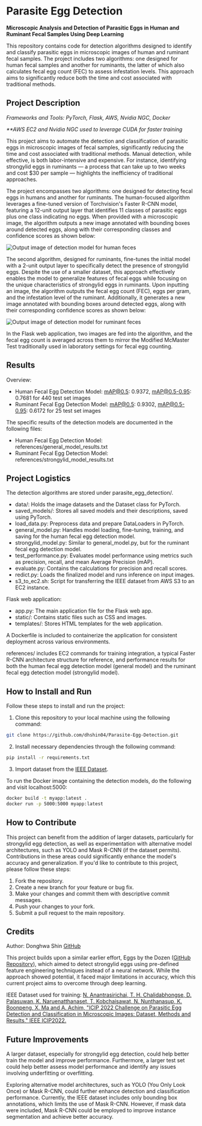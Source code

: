 # Parasite Egg Detection

**Microscopic Analysis and Detection of Parasitic Eggs in Human and Ruminant Fecal Samples Using Deep Learning**

This repository contains code for detection algorithms designed to identify and classify parasitic eggs in microscopic images of human and ruminant fecal samples. The project includes two algorithms: one designed for human fecal samples and another for ruminants, the latter of which also calculates fecal egg count (FEC) to assess infestation levels. This approach aims to significantly reduce both the time and cost associated with traditional methods.

## Project Description

_Frameworks and Tools: PyTorch, Flask, AWS, Nvidia NGC, Docker_

_\*\*AWS EC2 and Nvidia NGC used to leverage CUDA for faster training_

This project aims to automate the detection and classification of parasitic eggs in microscopic images of fecal samples, significantly reducing the time and cost associated with traditional methods. Manual detection, while effective, is both labor-intensive and expensive. For instance, identifying strongylid eggs in ruminants — a process that can take up to two weeks and cost $30 per sample — highlights the inefficiency of traditional approaches.

The project encompasses two algorithms: one designed for detecting fecal eggs in humans and another for ruminants. The human-focused algorithm leverages a fine-tuned version of Torchvision's Faster R-CNN model, featuring a 12-unit output layer that identifies 11 classes of parasitic eggs plus one class indicating no eggs. When provided with a microscopic image, the algorithm outputs a new image annotated with bounding boxes around detected eggs, along with their corresponding classes and confidence scores as shown below:

![Output image of detection model for human feces](predictions/1.jpg?raw=true)

The second algorithm, designed for ruminants, fine-tunes the initial model with a 2-unit output layer to specifically detect the presence of strongylid eggs. Despite the use of a smaller dataset, this approach effectively enables the model to generalize features of fecal eggs while focusing on the unique characteristics of strongylid eggs in ruminants. Upon inputting an image, the algorithm outputs the fecal egg count (FEC), eggs per gram, and the infestation level of the ruminant. Additionally, it generates a new image annotated with bounding boxes around detected eggs, along with their corresponding confidence scores as shown below:

![Output image of detection model for ruminant feces](static/images/image1_labeled.jpg)

In the Flask web application, two images are fed into the algorithm, and the fecal egg count is averaged across them to mirror the Modified McMaster Test traditionally used in laboratory settings for fecal egg counting.

## Results

Overview:

- Human Fecal Egg Detection Model: mAP@0.5: 0.9372, mAP@0.5-0.95: 0.7681 for 440 test set images
- Ruminant Fecal Egg Detection Model: mAP@0.5: 0.9302, mAP@0.5-0.95: 0.6172 for 25 test set images

The specific results of the detection models are documented in the following files:

- Human Fecal Egg Detection Model: references/general_model_results.txt
- Ruminant Fecal Egg Detection Model: references/strongylid_model_results.txt

## Project Logistics

The detection algorithms are stored under parasite_egg_detection/.

- data/: Holds the image datasets and the Dataset class for PyTorch.
- saved_models/: Stores all saved models and their descriptions, saved using PyTorch.
- load_data.py: Preprocess data and prepare DataLoaders in PyTorch.
- general_model.py: Handles model loading, fine-tuning, training, and saving for the human fecal egg detection model.
- strongylid_model.py: Similar to general_model.py, but for the ruminant fecal egg detection model.
- test_performance.py: Evaluates model performance using metrics such as precision, recall, and mean Average Precision (mAP).
- evaluate.py: Contains the calculations for precision and recall scores.
- redict.py: Loads the finalized model and runs inference on input images.
- s3_to_ec2.sh: Script for transferring the IEEE dataset from AWS S3 to an EC2 instance.

Flask web application:

- app.py: The main application file for the Flask web app.
- static/: Contains static files such as CSS and images.
- templates/: Stores HTML templates for the web application.

A Dockerfile is included to containerize the application for consistent deployment across various environments.

references/ includes EC2 commands for training integration, a typical Faster R-CNN architecture structure for reference, and performance results for both the human fecal egg detection model (general model) and the ruminant fecal egg detection model (strongylid model).

## How to Install and Run

Follow these steps to install and run the project:

1. Clone this repository to your local machine using the following command:

```bash
git clone https://github.com/dhshin04/Parasite-Egg-Detection.git
```

2. Install necessary dependencies through the following command:

```bash
pip install -r requirements.txt
```

3. Import dataset from the [IEEE Dataset](https://ieee-dataport.org/competitions/parasitic-egg-detection-and-classification-microscopic-images).

To run the Docker image containing the detection models, do the following and visit localhost:5000:

```bash
docker build -t myapp:latest .
docker run -p 5000:5000 myapp:latest
```

## How to Contribute

This project can benefit from the addition of larger datasets, particularly for strongylid egg detection, as well as experimentation with alternative model architectures, such as YOLO and Mask R-CNN (if the dataset permits). Contributions in these areas could significantly enhance the model's accuracy and generalization. If you'd like to contribute to this project, please follow these steps:

1. Fork the repository.
2. Create a new branch for your feature or bug fix.
3. Make your changes and commit them with descriptive commit messages.
4. Push your changes to your fork.
5. Submit a pull request to the main repository.

## Credits

Author: Donghwa Shin [GitHub](https://github.com/dhshin04)

This project builds upon a similar earlier effort, Eggs by the Dozen ([GitHub Repository](https://github.com/3amBEANS/EggsByTheDozen)), which aimed to detect strongylid eggs using pre-defined feature engineering techniques instead of a neural network. While the approach showed potential, it faced major limitations in accuracy, which this current project aims to overcome through deep learning.

IEEE Dataset used for training:
[N. Anantrasirichai, T. H. Chalidabhongse, D. Palasuwan, K. Naruenatthanaset, T. Kobchaisawat, N. Nunthanasup, K. Boonpeng, X. Ma and A. Achim, "ICIP 2022 Challenge on Parasitic Egg Detection and Classification in Microscopic Images: Dataset, Methods and Results," IEEE ICIP2022.](https://arxiv.org/abs/2208.06063)

## Future Improvements

A larger dataset, especially for strongylid egg detection, could help better train the model and improve performance. Furthermore, a larger test set could help better assess model performance and identify any issues involving underfitting or overfitting.

Exploring alternative model architectures, such as YOLO (You Only Look Once) or Mask R-CNN, could further enhance detection and classification performance. Currently, the IEEE dataset includes only bounding box annotations, which limits the use of Mask R-CNN. However, if mask data were included, Mask R-CNN could be employed to improve instance segmentation and achieve better accuracy.
